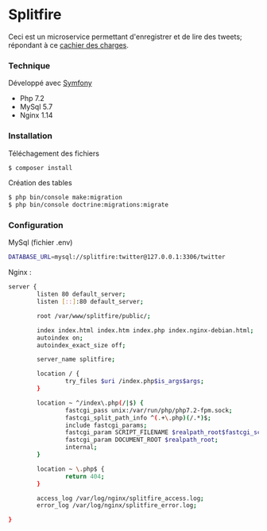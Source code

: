 # Splitfire

Ceci est un microservice permettant d'enregistrer et de lire des tweets; répondant à ce [cachier des charges](https://gist.github.com/splitfire-cs/a02342cc4f6f3192154bde7db7c26e2e).



### Technique

Développé avec [Symfony](https://symfony.com/)
  - Php 7.2
  - MySql 5.7
  - Nginx 1.14

### Installation


Téléchagement des fichiers

```sh
$ composer install
```

Création des tables

```sh
$ php bin/console make:migration
$ php bin/console doctrine:migrations:migrate
```

### Configuration

MySql (fichier .env)

```sh
DATABASE_URL=mysql://splitfire:twitter@127.0.0.1:3306/twitter
```


Nginx : 

```sh
server {
        listen 80 default_server;
        listen [::]:80 default_server;

        root /var/www/splitfire/public/;

        index index.html index.htm index.php index.nginx-debian.html;
        autoindex on;
        autoindex_exact_size off;

        server_name splitfire;

        location / {
                try_files $uri /index.php$is_args$args;
        }

        location ~ ^/index\.php(/|$) {
                fastcgi_pass unix:/var/run/php/php7.2-fpm.sock;
                fastcgi_split_path_info ^(.+\.php)(/.*)$;
                include fastcgi_params;
                fastcgi_param SCRIPT_FILENAME $realpath_root$fastcgi_script_name;
                fastcgi_param DOCUMENT_ROOT $realpath_root;
                internal;
        }

        location ~ \.php$ {
                return 404;
        }

        access_log /var/log/nginx/splitfire_access.log;
        error_log /var/log/nginx/splitfire_error.log;

}
```
